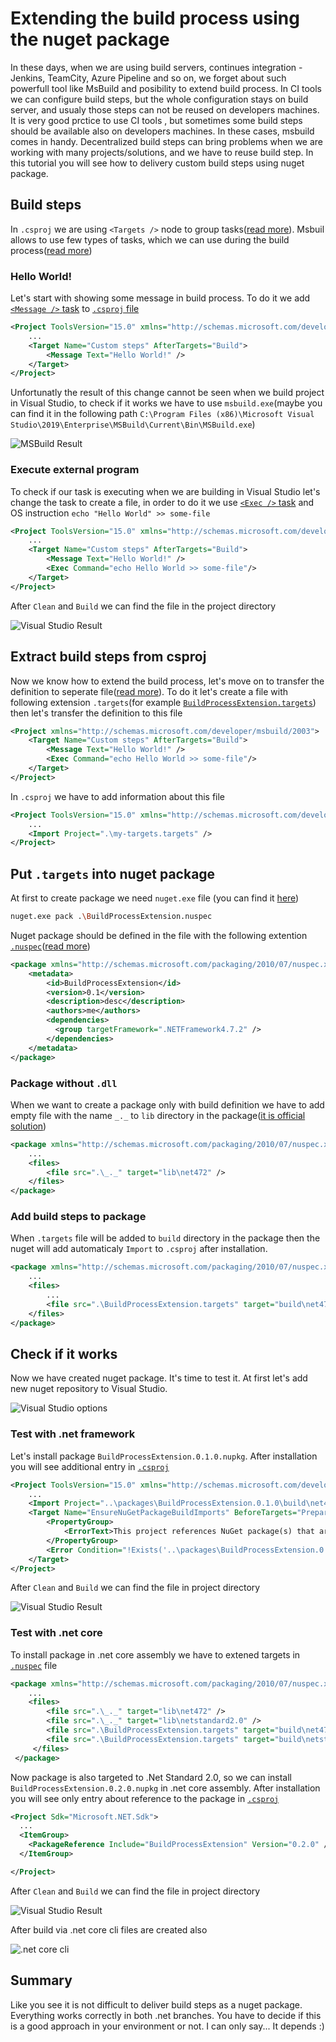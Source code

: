 ﻿# Extending the build process using the nuget package

In these days, when we are using build servers, continues integration - Jenkins, TeamCity, Azure Pipeline and so on,
we forget about such powerfull tool like MsBuild and posibility to extend build process.
In CI tools we can configure build steps, but the whole configuration stays on build server, and usualy those steps can not be reused on developers machines.
It is very good prctice to use CI tools , but sometimes some build steps should be available also on developers machines.
In these cases, msbuild comes in handy.
Decentralized build steps can bring problems when we are working with many projects/solutions, and we have to reuse build step.
In this tutorial you will see how to delivery custom build steps using nuget package.

## Build steps

In `.csproj` we are using `<Targets />` node to group tasks([read more](https://docs.microsoft.com/en-us/visualstudio/msbuild/msbuild-targets)). Msbuil allows to use few types of tasks, which we can use during the build process([read more](https://docs.microsoft.com/en-us/visualstudio/msbuild/assignculture-task))

### Hello World!

Let's start with showing some message in build process. To do it we add [`<Message />` task](https://docs.microsoft.com/en-us/visualstudio/msbuild/message-task) to [`.csproj` file](ExtendBuildProcess.netframework/ExtendBuildProcess.netframework.csproj)

```xml
<Project ToolsVersion="15.0" xmlns="http://schemas.microsoft.com/developer/msbuild/2003">
    ...
    <Target Name="Custom steps" AfterTargets="Build">
        <Message Text="Hello World!" />
    </Target>
</Project>
```

Unfortunatly the result of this change cannot be seen when we build project in Visual Studio, to check if it works we have to use `msbuild.exe`(maybe you can find it in the following path `C:\Program Files (x86)\Microsoft Visual Studio\2019\Enterprise\MSBuild\Current\Bin\MSBuild.exe`)

![MSBuild Result](img/build-with-message.png)

### Execute external program

To check if our task is executing when we are building in Visual Studio let's change the task to create a file, in order to do it we use [`<Exec />` task](https://docs.microsoft.com/en-us/visualstudio/msbuild/exec-task) and OS instruction `echo "Hello World" >> some-file`

```xml
<Project ToolsVersion="15.0" xmlns="http://schemas.microsoft.com/developer/msbuild/2003">
    ...
    <Target Name="Custom steps" AfterTargets="Build">
        <Message Text="Hello World!" />
        <Exec Command="echo Hello World >> some-file"/>
    </Target>
</Project>
```

After `Clean` and `Build` we can find the file in the project directory

![Visual Studio Result](img/build-with-file.png)

## Extract build steps from csproj

Now we know how to extend the build process, let's move on to transfer the definition to seperate file([read more](https://docs.microsoft.com/en-us/visualstudio/msbuild/how-to-use-the-same-target-in-multiple-project-files)).
To do it let's create a file with following extension `.targets`(for example [`BuildProcessExtension.targets`](BuildProcessExtension/BuildProcessExtension.targets)) then let's transfer the definition to this file

```xml
<Project xmlns="http://schemas.microsoft.com/developer/msbuild/2003">
    <Target Name="Custom steps" AfterTargets="Build">
        <Message Text="Hello World!" />
        <Exec Command="echo Hello World >> some-file"/>
    </Target>
</Project>
```

In `.csproj` we have to add information about this file

```xml
<Project ToolsVersion="15.0" xmlns="http://schemas.microsoft.com/developer/msbuild/2003">
    ...
    <Import Project=".\my-targets.targets" />
</Project>
```

## Put `.targets` into nuget package

At first to create package we need `nuget.exe` file (you can find it [here](https://www.nuget.org/downloads))

```sh
nuget.exe pack .\BuildProcessExtension.nuspec
```

Nuget package should be defined in the file with the following extention [`.nuspec`](BuildProcessExtension/BuildProcessExtension.nuspec)([read more](https://docs.microsoft.com/pl-pl/nuget/create-packages/creating-a-package))

```xml
<package xmlns="http://schemas.microsoft.com/packaging/2010/07/nuspec.xsd">
    <metadata>
        <id>BuildProcessExtension</id>
        <version>0.1</version>
        <description>desc</description>
        <authors>me</authors>
        <dependencies>
          <group targetFramework=".NETFramework4.7.2" />
        </dependencies>
    </metadata>
</package>
```

### Package without `.dll`

When we want to create a package only with build definition we have to add empty file with the name `_._` to `lib` directory in the package([it is official solution](https://docs.microsoft.com/en-us/nuget/reference/errors-and-warnings/nu5127))

```xml
<package xmlns="http://schemas.microsoft.com/packaging/2010/07/nuspec.xsd">
    ...
    <files>
        <file src=".\_._" target="lib\net472" />
    </files>
</package>
```

### Add build steps to package

When `.targets` file will be added to `build` directory in the package then the nuget will add automaticaly `Import` to `.csproj` after installation.

```xml
<package xmlns="http://schemas.microsoft.com/packaging/2010/07/nuspec.xsd">
    ...
    <files>
        ...
        <file src=".\BuildProcessExtension.targets" target="build\net472" />
    </files>
</package>
```

## Check if it works

Now we have created nuget package. It's time to test it.
At first let's add new nuget repository to Visual Studio.

![Visual Studio options](img/vs-setup-nuget.png)

### Test with .net framework

Let's install package `BuildProcessExtension.0.1.0.nupkg`. After installation you will see additional entry in [`.csproj`](ExtendBuildProcess.netframework/ExtendBuildProcess.netframework.csproj)

```xml
<Project ToolsVersion="15.0" xmlns="http://schemas.microsoft.com/developer/msbuild/2003">
    ...
    <Import Project="..\packages\BuildProcessExtension.0.1.0\build\net472\BuildProcessExtension.targets" Condition="Exists('..\packages\BuildProcessExtension.0.1.0\build\net472\BuildProcessExtension.targets')" />
    <Target Name="EnsureNuGetPackageBuildImports" BeforeTargets="PrepareForBuild">
        <PropertyGroup>
            <ErrorText>This project references NuGet package(s) that are missing on this computer. Use NuGet Package Restore to download them.  For more information, see http://go.microsoft.com/fwlink/?LinkID=322105. The missing file is {0}.</ErrorText>
        </PropertyGroup>
        <Error Condition="!Exists('..\packages\BuildProcessExtension.0.1.0\build\net472\BuildProcessExtension.targets')" Text="$([System.String]::Format('$(ErrorText)', '..\packages\BuildProcessExtension.0.1.0\build\net472\BuildProcessExtension.targets'))" />
    </Target>
</Project>
```

After `Clean` and `Build` we can find the file in project directory

![Visual Studio Result](img/build-with-file-2.png)

### Test with .net core

To install package in .net core assembly we have to extened targets in [`.nuspec`](BuildProcessExtension/BuildProcessExtension.nuspec) file

```xml
<package xmlns="http://schemas.microsoft.com/packaging/2010/07/nuspec.xsd">
    ...
    <files>
        <file src=".\_._" target="lib\net472" />
        <file src=".\_._" target="lib\netstandard2.0" />
        <file src=".\BuildProcessExtension.targets" target="build\net472" />
        <file src=".\BuildProcessExtension.targets" target="build\netstandard2.0" />
     </files>
 </package>
 ```

Now package is also targeted to .Net Standard 2.0, so we can install `BuildProcessExtension.0.2.0.nupkg` in .net core assembly.
After installation you will see only entry about reference to the package in [`.csproj`](ExtendBuildProcess.netcore/ExtendBuildProcess.netcore.csproj)

```xml
<Project Sdk="Microsoft.NET.Sdk">
  ...
  <ItemGroup>
    <PackageReference Include="BuildProcessExtension" Version="0.2.0" />
  </ItemGroup>

</Project>

```

After `Clean` and `Build` we can find the file in project directory

![Visual Studio Result](img/build-with-file-3.png)

After build via .net core cli files are created also

![.net core cli](img/build-with-file-cli.png)

## Summary

Like you see it is not difficult to deliver build steps as a nuget package. Everything works correctly in both .net branches.
You have to decide if this is a good approach in your environment or not.
I can only say... It depends :)
